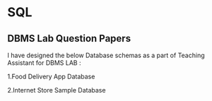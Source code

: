 # SQL

DBMS Lab Question Papers 
----------------------------
I have designed the below Database schemas as a part of Teaching Assistant for DBMS LAB : 

1.Food Delivery App Database

2.Internet Store Sample Database
